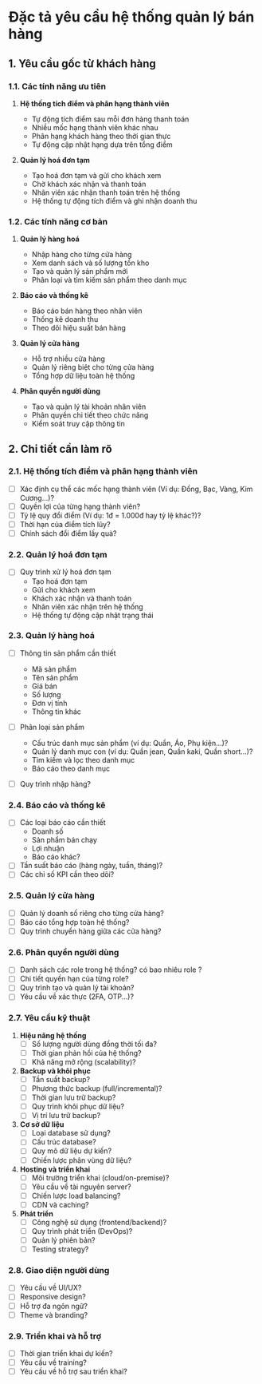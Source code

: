 # Đặc tả yêu cầu hệ thống quản lý bán hàng

## 1. Yêu cầu gốc từ khách hàng

### 1.1. Các tính năng ưu tiên
1. **Hệ thống tích điểm và phân hạng thành viên**
   - Tự động tích điểm sau mỗi đơn hàng thanh toán
   - Nhiều mốc hạng thành viên khác nhau
   - Phân hạng khách hàng theo thời gian thực
   - Tự động cập nhật hạng dựa trên tổng điểm

2. **Quản lý hoá đơn tạm**
   - Tạo hoá đơn tạm và gửi cho khách xem
   - Chờ khách xác nhận và thanh toán
   - Nhân viên xác nhận thanh toán trên hệ thống
   - Hệ thống tự động tích điểm và ghi nhận doanh thu

### 1.2. Các tính năng cơ bản
1. **Quản lý hàng hoá**
   - Nhập hàng cho từng cửa hàng
   - Xem danh sách và số lượng tồn kho
   - Tạo và quản lý sản phẩm mới
   - Phân loại và tìm kiếm sản phẩm theo danh mục

2. **Báo cáo và thống kê**
   - Báo cáo bán hàng theo nhân viên
   - Thống kê doanh thu
   - Theo dõi hiệu suất bán hàng

3. **Quản lý cửa hàng**
   - Hỗ trợ nhiều cửa hàng
   - Quản lý riêng biệt cho từng cửa hàng
   - Tổng hợp dữ liệu toàn hệ thống

4. **Phân quyền người dùng**
   - Tạo và quản lý tài khoản nhân viên
   - Phân quyền chi tiết theo chức năng
   - Kiểm soát truy cập thông tin

## 2. Chi tiết cần làm rõ

### 2.1. Hệ thống tích điểm và phân hạng thành viên
- [ ] Xác định cụ thể các mốc hạng thành viên (Ví dụ: Đồng, Bạc, Vàng, Kim Cương...)?
- [ ] Quyền lợi của từng hạng thành viên?
- [ ] Tỷ lệ quy đổi điểm (Ví dụ: 1đ = 1.000đ hay tỷ lệ khác?)?
- [ ] Thời hạn của điểm tích lũy?
- [ ] Chính sách đổi điểm lấy quà?

### 2.2. Quản lý hoá đơn tạm
- [ ] Quy trình xử lý hoá đơn tạm
  - Tạo hoá đơn tạm
  - Gửi cho khách xem
  - Khách xác nhận và thanh toán
  - Nhân viên xác nhận trên hệ thống
  - Hệ thống tự động cập nhật trạng thái

### 2.3. Quản lý hàng hoá
- [ ] Thông tin sản phẩm cần thiết
  - Mã sản phẩm
  - Tên sản phẩm
  - Giá bán
  - Số lượng
  - Đơn vị tính
  - Thông tin khác

- [ ] Phân loại sản phẩm
  - Cấu trúc danh mục sản phẩm (ví dụ: Quần, Áo, Phụ kiện...)?
  - Quản lý danh mục con (ví dụ: Quần jean, Quần kaki, Quần short...)?
  - Tìm kiếm và lọc theo danh mục
  - Báo cáo theo danh mục

- [ ] Quy trình nhập hàng?

### 2.4. Báo cáo và thống kê
- [ ] Các loại báo cáo cần thiết
  - Doanh số
  - Sản phẩm bán chạy
  - Lợi nhuận
  - Báo cáo khác?
- [ ] Tần suất báo cáo (hàng ngày, tuần, tháng)?
- [ ] Các chỉ số KPI cần theo dõi?

### 2.5. Quản lý cửa hàng
- [ ] Quản lý doanh số riêng cho từng cửa hàng?
- [ ] Báo cáo tổng hợp toàn hệ thống?
- [ ] Quy trình chuyển hàng giữa các cửa hàng?

### 2.6. Phân quyền người dùng
- [ ] Danh sách các role trong hệ thống? có bao nhiêu role ?
- [ ] Chi tiết quyền hạn của từng role?
- [ ] Quy trình tạo và quản lý tài khoản?
- [ ] Yêu cầu về xác thực (2FA, OTP...)?

### 2.7. Yêu cầu kỹ thuật
1. **Hiệu năng hệ thống**
   - [ ] Số lượng người dùng đồng thời tối đa?
   - [ ] Thời gian phản hồi của hệ thống?
   - [ ] Khả năng mở rộng (scalability)?

2. **Backup và khôi phục**
   - [ ] Tần suất backup?
   - [ ] Phương thức backup (full/incremental)?
   - [ ] Thời gian lưu trữ backup?
   - [ ] Quy trình khôi phục dữ liệu?
   - [ ] Vị trí lưu trữ backup?

3. **Cơ sở dữ liệu**
   - [ ] Loại database sử dụng?
   - [ ] Cấu trúc database?
   - [ ] Quy mô dữ liệu dự kiến?
   - [ ] Chiến lược phân vùng dữ liệu?

4. **Hosting và triển khai**
   - [ ] Môi trường triển khai (cloud/on-premise)?
   - [ ] Yêu cầu về tài nguyên server?
   - [ ] Chiến lược load balancing?
   - [ ] CDN và caching?

5. **Phát triển**
   - [ ] Công nghệ sử dụng (frontend/backend)?
   - [ ] Quy trình phát triển (DevOps)?
   - [ ] Quản lý phiên bản?
   - [ ] Testing strategy?

### 2.8. Giao diện người dùng
- [ ] Yêu cầu về UI/UX?
- [ ] Responsive design?
- [ ] Hỗ trợ đa ngôn ngữ?
- [ ] Theme và branding?

### 2.9. Triển khai và hỗ trợ
- [ ] Thời gian triển khai dự kiến?
- [ ] Yêu cầu về training?
- [ ] Yêu cầu về hỗ trợ sau triển khai? 
